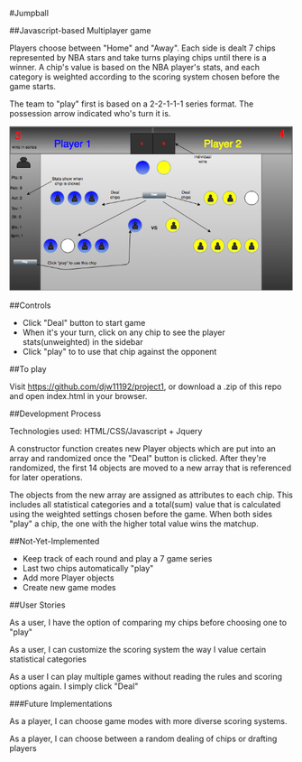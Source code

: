 #Jumpball


##Javascript-based Multiplayer game

Players choose between "Home" and "Away".  Each side is dealt 7 chips represented by NBA stars and take turns playing chips until there is a winner. A chip's value is based on the NBA player's stats, and each category is weighted according to the scoring system chosen before the game starts.

The team to "play" first is based on a 2-2-1-1-1 series format.  The possession arrow indicated who's turn it is.

![game](images/wireframe.png)

##Controls

* Click "Deal" button to start game
* When it's your turn, click on any chip to see the player stats(unweighted) in the sidebar
* Click "play" to to use that chip against the opponent


##To play

Visit https://github.com/djw11192/project1, or download a .zip of this repo and open index.html in your browser.

##Development Process

Technologies used: HTML/CSS/Javascript + Jquery

A constructor function creates new Player objects which are put into an array and randomized once the "Deal" button is clicked.  After they're randomized, the first 14 objects are moved to a new array that is referenced for later operations.

The objects from the new array are assigned as attributes to each chip. This includes all statistical categories and a total(sum) value that is calculated using the weighted settings chosen before the game. When both sides "play" a chip, the one with the higher total value wins the matchup.

##Not-Yet-Implemented

* Keep track of each round and play a 7 game series
* Last two chips automatically "play"
* Add more Player objects
* Create new game modes

##User Stories

As a user, I have the option of comparing my chips before choosing one to "play"

As a user, I can customize the scoring system the way I value certain statistical categories

As a user I can play multiple games without reading the rules and scoring options again. I simply click "Deal"

###Future Implementations

As a player, I can choose game modes with more diverse scoring systems.

As a player, I can choose between a random dealing of chips or drafting players
